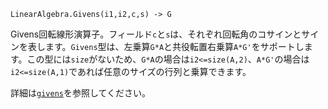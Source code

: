 ```
LinearAlgebra.Givens(i1,i2,c,s) -> G
```

Givens回転線形演算子。フィールド`c`と`s`は、それぞれ回転角のコサインとサインを表します。`Givens`型は、左乗算`G*A`と共役転置右乗算`A*G'`をサポートします。この型には`size`がないため、`G*A`の場合は`i2<=size(A,2)`、`A*G'`の場合は`i2<=size(A,1)`であれば任意のサイズの行列と乗算できます。

詳細は[`givens`](@ref)を参照してください。
